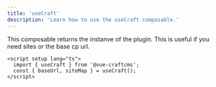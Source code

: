 ```yaml
---
title: 'useCraft'
description: 'Learn how to use the useCraft composable.'
---
```


This composable returns the instanve of the plugin. This is useful if you need sites or the base cp url.

```vue
<script setup lang="ts">
  import { useCraft } from '@vue-craftcms';
  const { baseUrl, siteMap } = useCraft();
</script>
```

